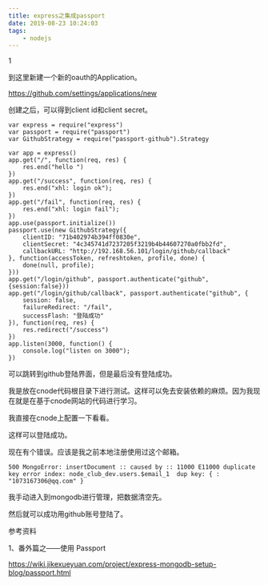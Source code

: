```yaml
---
title: express之集成passport
date: 2019-08-23 10:24:03
tags:
	- nodejs
---
```


1

到这里新建一个新的oauth的Application。

https://github.com/settings/applications/new

创建之后，可以得到client id和client secret。

```
var express = require("express")
var passport = require("passport")
var GithubStrategy = require("passport-github").Strategy

var app = express()
app.get("/", function(req, res) {
    res.end("hello ")
})
app.get("/success", function(req, res) {
    res.end("xhl: login ok");
})
app.get("/fail", function(req, res) {
    res.end("xhl: login fail");
})
app.use(passport.initialize())
passport.use(new GithubStrategy({
    clientID: "71b402974b394ff0830e",
    clientSecret: "4c345741d7237205f3219b4b44607270a0fbb2fd",
    callbackURL: "http://192.168.56.101/login/github/callback"
}, function(accessToken, refreshtoken, profile, done) {
    done(null, profile);
}))
app.get("/login/github", passport.authenticate("github", {session:false}))
app.get("/login/github/callback", passport.authenticate("github", {
    session: false,
    failureRedirect: "/fail",
    successFlash: "登陆成功"
}), function(req, res) {
    res.redirect("/success")
})
app.listen(3000, function() {
    console.log("listen on 3000");
})
```

可以跳转到github登陆界面，但是最后没有登陆成功。

我是放在cnode代码根目录下进行测试。这样可以免去安装依赖的麻烦。因为我现在就是在基于cnode网站的代码进行学习。

我直接在cnode上配置一下看看。

这样可以登陆成功。

现在有个错误。应该是我之前本地注册使用过这个邮箱。

```
500 MongoError: insertDocument :: caused by :: 11000 E11000 duplicate key error index: node_club_dev.users.$email_1  dup key: { : "1073167306@qq.com" }
```

我手动进入到mongodb进行管理，把数据清空先。

然后就可以成功用github账号登陆了。



参考资料

1、番外篇之——使用 Passport

https://wiki.jikexueyuan.com/project/express-mongodb-setup-blog/passport.html